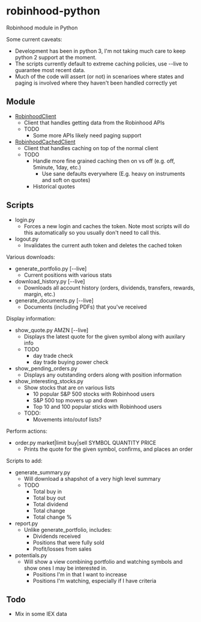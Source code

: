 # robinhood-python
Robinhood module in Python

Some current caveats:
* Development has been in python 3, I'm not taking much care to keep python 2 support at the moment.
* The scripts currently default to extreme caching policies, use --live to guarantee most recent data.
* Much of the code will assert (or not) in scenarioes where states and paging is involved where they haven't been handled correctly yet

## Module

* [RobinhoodClient](robinhood/RobinhoodClient.py)
  * Client that handles getting data from the Robinhood APIs
  * TODO
    * Some more APIs likely need paging support
* [RobinhoodCachedClient](robinhood/RobinhoodClient.py)
  * Client that handles caching on top of the normal client
  * TODO
    * Handle more fine grained caching then on vs off (e.g. off, 5minute, 1day, etc.)
      * Use sane defaults everywhere (E.g. heavy on instruments and soft on quotes)
    * Historical quotes

## Scripts

* login.py
  * Forces a new login and caches the token. Note most scripts will do this
    automatically so you usually don't need to call this.
* logout.py
  * Invalidates the current auth token and deletes the cached token

Various downloads:
* generate_portfolio.py [--live]
  * Current positions with various stats
* download_history.py [--live]
  * Downloads all account history (orders, dividends, transfers, rewards, margin, etc.)
* generate_documents.py [--live]
  * Documents (including PDFs) that you've received

Display information:
* show_quote.py AMZN [--live]
  * Displays the latest quote for the given symbol along with auxilary info
  * TODO
    * day trade check
    * day trade buying power check
* show_pending_orders.py
  * Displays any outstanding orders along with position information
* show_interesting_stocks.py
  * Show stocks that are on various lists
    * 10 popular S&P 500 stocks with Robinhood users
    * S&P 500 top movers up and down
    * Top 10 and 100 popular sticks with Robinhood users
  * TODO:
    * Movements into/outof lists?

Perform actions:
* order.py market|limit buy|sell SYMBOL QUANTITY PRICE
  * Prints the quote for the given symbol, confirms, and places an order

Scripts to add:
* generate_summary.py
  * Will download a shapshot of a very high level summary
  * TODO
    * Total buy in
    * Total buy out
    * Total dividend
    * Total change
    * Total change %
* report.py
  * Unlike generate_portfolio, includes:
    * Dividends received
    * Positions that were fully sold
    * Profit/losses from sales
* potentials.py
  * Will show a view combining portfolio and watching symbols and show ones I may be interested in.
    * Positions I'm in that I want to increase
    * Positions I'm watching, especially if I have criteria

## Todo

* Mix in some IEX data

